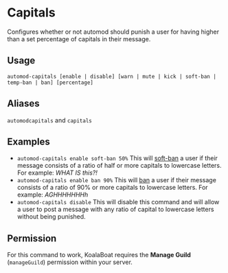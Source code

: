 # Capitals
Configures whether or not automod should punish a user for having higher than a set percentage of capitals in their message.

## Usage
`automod-capitals [enable | disable] [warn | mute | kick | soft-ban | temp-ban | ban] [percentage]`

## Aliases
`automodcapitals` and `capitals`

## Examples
- `automod-capitals enable soft-ban 50%` This will [soft-ban](/commands/moderation/soft-ban) a user if their message consists of a ratio of half or more capitals to lowercase letters. For example: *WHAT IS this?!*
- `automod-capitals enable ban 90%` This will [ban](/commands/moderation/ban) a user if their message consists of a ratio of 90% or more capitals to lowercase letters. For example: *AGHHHHHHHh*
- `automod-capitals disable` This will disable this command and will allow a user to post a message with any ratio of capital to lowercase letters without being punished. 

## Permission
For this command to work, KoalaBoat requires the **Manage Guild** (`manageGuild`)  permission within your server. 